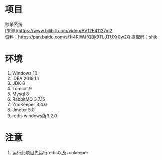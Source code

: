 # 项目
秒杀系统  
[来源](https://www.bilibili.com/video/BV12E41127m2  
资料：https://pan.baidu.com/s/1-4RIWJfQBk9TLJTUXr0w2Q 
提取码：shjk
# 环境
1. Windows 10
2. IDEA 2019.1.1  
3. JDK 8
4. Tomcat 9
5. Mysql 8
6. RabbitMQ 3.7.15
7. ZooKeeper 3.4.6
8. Jmeter 5.0
9. redis windows版3.2.0
# 注意
1. 运行此项目先运行redis以及zookeeper
